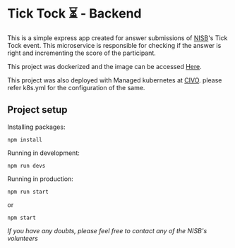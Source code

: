 # Tick Tock ⏳ - Backend
This is a simple express app created for answer submissions of [NISB](https://www.nisb.com)'s Tick Tock event. This microservice is responsible for checking if the answer is right and incrementing the score of the participant.

This project was dockerized and the image can be accessed [Here](https://hub.docker.com/r/codekulkarni/college-voyage-backend).

This project was also deployed with Managed kubernetes at [CIVO](https://civo.com/). please refer k8s.yml for the configuration of the same.

## Project setup

Installing packages:
```
npm install
```

Running in development:
```
npm run devs
```

Running in production:
```
npm run start
```
or
```
npm start
```

_If you have any doubts, please feel free to contact any of the  NISB's volunteers_